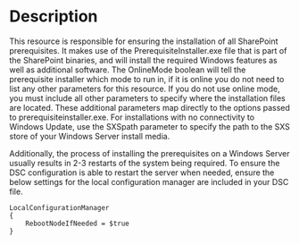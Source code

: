 # Description

This resource is responsible for ensuring the installation of all SharePoint
prerequisites. It makes use of the PrerequisiteInstaller.exe file that is part
of the SharePoint binaries, and will install the required Windows features as
well as additional software. The OnlineMode boolean will tell the prerequisite
installer which mode to run in, if it is online you do not need to list any
other parameters for this resource. If you do not use online mode, you must
include all other parameters to specify where the installation files are
located. These additional parameters map directly to the options passed to
prerequisiteinstaller.exe. For installations with no connectivity to Windows
Update, use the SXSpath parameter to specify the path to the SXS store of your
Windows Server install media.

Additionally, the process of installing the prerequisites on a Windows Server
usually results in 2-3 restarts of the system being required. To ensure the
DSC configuration is able to restart the server when needed, ensure the below
settings for the local configuration manager are included in your DSC file.

    LocalConfigurationManager
    {
        RebootNodeIfNeeded = $true
    }

